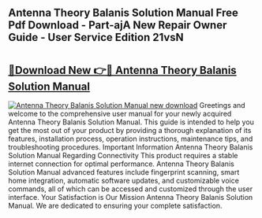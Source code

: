 ## Antenna Theory Balanis Solution Manual Free Pdf Download - Part-ajA New Repair Owner Guide - User Service Edition 21vsN

# <h2><a href="http://bc82978.oget.top/?id=Antenna+Theory+Balanis+Solution+Manual">🔗Download New 👉🔴 Antenna Theory Balanis Solution Manual</a></h2>

[![Antenna Theory Balanis Solution Manual new download](https://i.imgur.com/5g1atiW.png)](http://bc82978.oget.top/?id=Antenna+Theory+Balanis+Solution+Manual)
Greetings and welcome to the comprehensive user manual for your newly acquired Antenna Theory Balanis Solution Manual. This guide is intended to help you get the most out of your product by providing a thorough explanation of its features, installation process, operation instructions, maintenance tips, and troubleshooting procedures. Important Information Antenna Theory Balanis Solution Manual Regarding Connectivity This product requires a stable internet connection for optimal performance. Antenna Theory Balanis Solution Manual advanced features include fingerprint scanning, smart home integration, automatic software updates, and customizable voice commands, all of which can be accessed and customized through the user interface. Your Satisfaction is Our Mission Antenna Theory Balanis Solution Manual. We are dedicated to ensuring your complete satisfaction.
